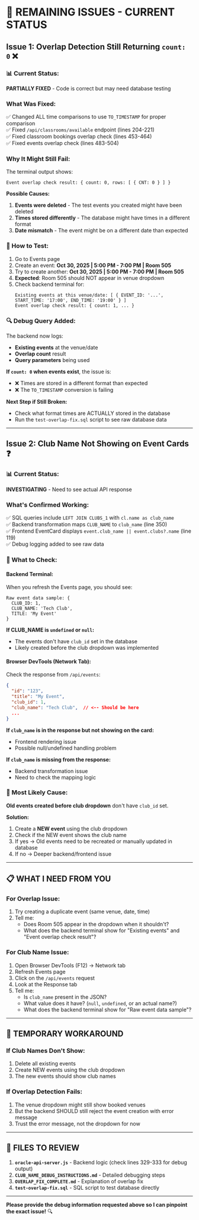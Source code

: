 # 🔧 REMAINING ISSUES - CURRENT STATUS

## Issue 1: Overlap Detection Still Returning `count: 0` ❌

### 📊 Current Status:
**PARTIALLY FIXED** - Code is correct but may need database testing

### What Was Fixed:
✅ Changed ALL time comparisons to use `TO_TIMESTAMP` for proper comparison  
✅ Fixed `/api/classrooms/available` endpoint (lines 204-221)  
✅ Fixed classroom bookings overlap check (lines 453-464)  
✅ Fixed events overlap check (lines 483-504)  

### Why It Might Still Fail:
The terminal output shows:
```
Event overlap check result: { count: 0, rows: [ { CNT: 0 } ] }
```

**Possible Causes:**

1. **Events were deleted** - The test events you created might have been deleted
2. **Times stored differently** - The database might have times in a different format
3. **Date mismatch** - The event might be on a different date than expected

### 🧪 How to Test:
1. Go to Events page
2. Create an event: **Oct 30, 2025 | 5:00 PM - 7:00 PM | Room 505**
3. Try to create another: **Oct 30, 2025 | 5:00 PM - 7:00 PM | Room 505**
4. **Expected**: Room 505 should NOT appear in venue dropdown
5. Check backend terminal for:
   ```
   Existing events at this venue/date: [ { EVENT_ID: '...', START_TIME: '17:00', END_TIME: '19:00' } ]
   Event overlap check result: { count: 1, ... }
   ```

### 🔍 Debug Query Added:
The backend now logs:
- **Existing events** at the venue/date
- **Overlap count** result
- **Query parameters** being used

**If `count: 0` when events exist**, the issue is:
- ❌ Times are stored in a different format than expected
- ❌ The `TO_TIMESTAMP` conversion is failing

**Next Step if Still Broken:**
- Check what format times are ACTUALLY stored in the database
- Run the `test-overlap-fix.sql` script to see raw database data

---

## Issue 2: Club Name Not Showing on Event Cards ❓

### 📊 Current Status:
**INVESTIGATING** - Need to see actual API response

### What's Confirmed Working:
✅ SQL queries include `LEFT JOIN CLUBS_1` with `cl.name as club_name`  
✅ Backend transformation maps `CLUB_NAME` to `club_name` (line 350)  
✅ Frontend EventCard displays `event.club_name || event.clubs?.name` (line 119)  
✅ Debug logging added to see raw data  

### 🧪 What to Check:

#### Backend Terminal:
When you refresh the Events page, you should see:
```
Raw event data sample: {
  CLUB_ID: 1,
  CLUB_NAME: 'Tech Club',
  TITLE: 'My Event'
}
```

**If CLUB_NAME is `undefined` or `null`:**
- The events don't have `club_id` set in the database
- Likely created before the club dropdown was implemented

#### Browser DevTools (Network Tab):
Check the response from `/api/events`:
```json
{
  "id": "123",
  "title": "My Event",
  "club_id": 1,
  "club_name": "Tech Club",  // <-- Should be here
  ...
}
```

**If `club_name` is in the response but not showing on the card:**
- Frontend rendering issue
- Possible null/undefined handling problem

**If `club_name` is missing from the response:**
- Backend transformation issue
- Need to check the mapping logic

### 🎯 Most Likely Cause:
**Old events created before club dropdown** don't have `club_id` set.

**Solution:**
1. Create a **NEW event** using the club dropdown
2. Check if the NEW event shows the club name
3. If yes → Old events need to be recreated or manually updated in database
4. If no → Deeper backend/frontend issue

---

## 📋 WHAT I NEED FROM YOU

### For Overlap Issue:
1. Try creating a duplicate event (same venue, date, time)
2. Tell me:
   - Does Room 505 appear in the dropdown when it shouldn't?
   - What does the backend terminal show for "Existing events" and "Event overlap check result"?

### For Club Name Issue:
1. Open Browser DevTools (F12) → Network tab
2. Refresh Events page
3. Click on the `/api/events` request
4. Look at the Response tab
5. Tell me:
   - Is `club_name` present in the JSON?
   - What value does it have? (`null`, `undefined`, or an actual name?)
   - What does the backend terminal show for "Raw event data sample"?

---

## 🚀 TEMPORARY WORKAROUND

### If Club Names Don't Show:
1. Delete all existing events
2. Create NEW events using the club dropdown
3. The new events should show club names

### If Overlap Detection Fails:
1. The venue dropdown might still show booked venues
2. But the backend SHOULD still reject the event creation with error message
3. Trust the error message, not the dropdown for now

---

## 📁 FILES TO REVIEW

1. **`oracle-api-server.js`** - Backend logic (check lines 329-333 for debug output)
2. **`CLUB_NAME_DEBUG_INSTRUCTIONS.md`** - Detailed debugging steps
3. **`OVERLAP_FIX_COMPLETE.md`** - Explanation of overlap fix
4. **`test-overlap-fix.sql`** - SQL script to test database directly

---

**Please provide the debug information requested above so I can pinpoint the exact issue!** 🔍

